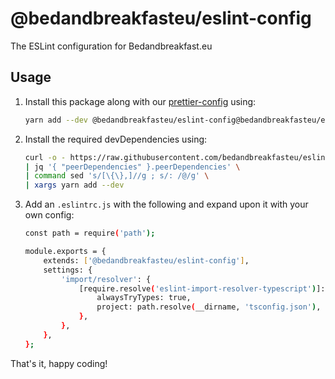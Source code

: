 # @bedandbreakfasteu/eslint-config

The ESLint configuration for Bedandbreakfast.eu

## Usage

1. Install this package along with our [prettier-config](https://github.com/bedandbreakfasteu/prettier-config) using:

    ```bash
    yarn add --dev @bedandbreakfasteu/eslint-config@bedandbreakfasteu/eslint-config#2.0.3 @bedandbreakfasteu/prettier-config@bedandbreakfasteu/prettier-config#1.0.2
    ```

2. Install the required devDependencies using:

    ```bash
    curl -o - https://raw.githubusercontent.com/bedandbreakfasteu/eslint-config/main/package.json \
    | jq '{ "peerDependencies" }.peerDependencies' \
    | command sed 's/[\{\},]//g ; s/: /@/g' \
    | xargs yarn add --dev
    ```

3. Add an `.eslintrc.js` with the following and expand upon it with your own config:

    ```bash
    const path = require('path');

    module.exports = {
        extends: ['@bedandbreakfasteu/eslint-config'],
        settings: {
            'import/resolver': {
                [require.resolve('eslint-import-resolver-typescript')]: {
                    alwaysTryTypes: true,
                    project: path.resolve(__dirname, 'tsconfig.json'),
                },
            },
        },
    };
    ```

That's it, happy coding!
